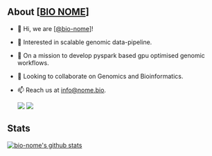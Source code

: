 ## About [[BIO NOME](https://github.com/bio-nome/)]

- 👋 Hi, we are [[@bio-nome](https://bio-nome.github.io/)]!
- 👀 Interested in scalable genomic data-pipeline.
- 🌱 On a mission to develop pyspark based gpu optimised genomic workflows.
- 💞️ Looking to collaborate on Genomics and Bioinformatics.
- 📫 Reach us at info@nome.bio.

  ![](https://komarev.com/ghpvc/?username=bio-nome&style=flat-square&color=brightgreen) ![](https://img.shields.io/github/followers/bio-nome?label=Followers&style=flat-square&color=brightgreen)

## Stats

[![bio-nome's github stats](https://github-readme-stats.vercel.app/api?username=bio-nome&show_icons=true&theme=dark&count_private=true)](https://github-readme-stats.vercel.app/api?username=bio-nome&show_icons=true&theme=dark&count_private=true&include_all_commits=true)
